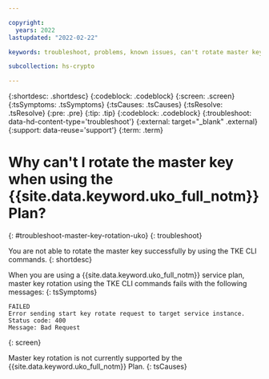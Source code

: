 ```yaml
---

copyright:
  years: 2022
lastupdated: "2022-02-22"

keywords: troubleshoot, problems, known issues, can't rotate master key 

subcollection: hs-crypto

---
```


{:shortdesc: .shortdesc}
{:codeblock: .codeblock}
{:screen: .screen}
{:tsSymptoms: .tsSymptoms}
{:tsCauses: .tsCauses}
{:tsResolve: .tsResolve}
{:pre: .pre}
{:tip: .tip}
{:codeblock: .codeblock}
{:troubleshoot: data-hd-content-type='troubleshoot'}
{:external: target="_blank" .external}
{:support: data-reuse='support'}
{:term: .term}

# Why can't I rotate the master key when using the {{site.data.keyword.uko_full_notm}} Plan?
{: #troubleshoot-master-key-rotation-uko}
{: troubleshoot}

You are not able to rotate the master key successfully by using the TKE CLI commands.
{: shortdesc}

When you are using a {{site.data.keyword.uko_full_notm}} service plan, master key rotation using the TKE CLI commands fails with the following messages: 
{: tsSymptoms}

```
FAILED
Error sending start key rotate request to target service instance.
Status code: 400
Message: Bad Request
```
{: screen}

Master key rotation is not currently supported by the {{site.data.keyword.uko_full_notm}} Plan.
{: tsCauses}

